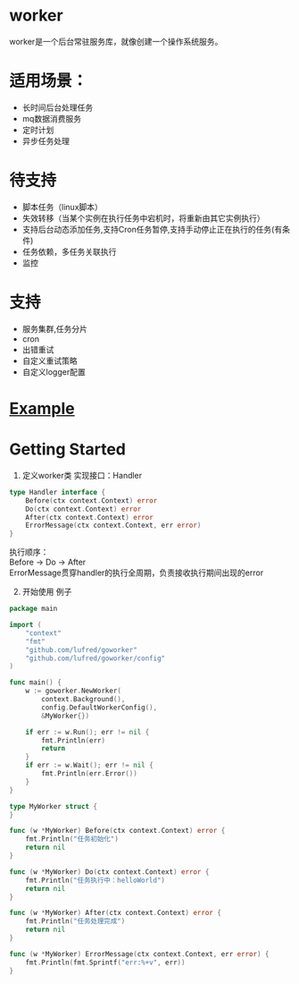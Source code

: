 # worker
worker是一个后台常驻服务库，就像创建一个操作系统服务。  

# 适用场景：
* 长时间后台处理任务
* mq数据消费服务
* 定时计划
* 异步任务处理

# 待支持
* 脚本任务（linux脚本）
* 失效转移（当某个实例在执行任务中宕机时，将重新由其它实例执行）
* 支持后台动态添加任务,支持Cron任务暂停,支持手动停止正在执行的任务(有条件)
* 任务依赖，多任务关联执行
* 监控

# 支持
* 服务集群,任务分片
* cron
* 出错重试
* 自定义重试策略
* 自定义logger配置

# [Example](https://github.com/LuFred/goworker/tree/master/examples)

# Getting Started

1. 定义worker类
实现接口：Handler
```go
type Handler interface {
    Before(ctx context.Context) error
    Do(ctx context.Context) error
    After(ctx context.Context) error
    ErrorMessage(ctx context.Context, err error)
}
```

执行顺序：  
Before -> Do -> After  
ErrorMessage贯穿handler的执行全周期，负责接收执行期间出现的error

2. 开始使用
例子
```go
package main

import (
	"context"
	"fmt"
	"github.com/lufred/goworker"
	"github.com/lufred/goworker/config"
)

func main() {
	w := goworker.NewWorker(
		context.Background(),
		config.DefaultWorkerConfig(),
		&MyWorker{})

	if err := w.Run(); err != nil {
		fmt.Println(err)
		return
	}
	if err := w.Wait(); err != nil {
		fmt.Println(err.Error())
	}
}

type MyWorker struct {
}

func (w *MyWorker) Before(ctx context.Context) error {
	fmt.Println("任务初始化")
	return nil
}

func (w *MyWorker) Do(ctx context.Context) error {
	fmt.Println("任务执行中：helloWorld")
	return nil
}

func (w *MyWorker) After(ctx context.Context) error {
	fmt.Println("任务处理完成")
	return nil
}

func (w *MyWorker) ErrorMessage(ctx context.Context, err error) {
	fmt.Println(fmt.Sprintf("err:%+v", err))
}

```
